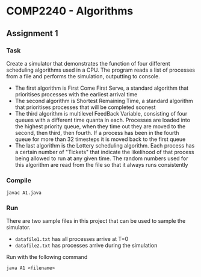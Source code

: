 # COMP2240 - Algorithms
## Assignment 1
### Task
Create a simulator that demonstrates the function of four different scheduling algorithms used in a CPU. The program reads a list of processes from a file and performs the simulation, outputting to console.

- The first algorithm is First Come First Serve, a standard algorithm that prioritises processes with the earliest arrival time
- The second algorithm is Shortest Remaining Time, a standard algorithm that prioritises processes that will be completed soonest
- The third algorithm is multilevel FeedBack Variable, consisting of four queues with a different time quanta in each. Processes are loaded into the highest priority queue, when they time out they are moved to the second, then third, then fourth. If a process has been in the fourth queue for more than 32 timesteps it is moved back to the first queue
- The last algorithm is the Lottery scheduling algorithm. Each process has a certain number of "Tickets" that indicate the likelihood of that process being allowed to run at any given time. The random numbers used for this algorithm are read from the file so that it always runs consistently
### Compile
`javac A1.java`
### Run
There are two sample files in this project that can be used to sample the simulator.
- `datafile1.txt` has all processes arrive at T=0
- `datafile2.txt` has processes arrive during the simulation

Run with the following command

`java A1 <filename>`

